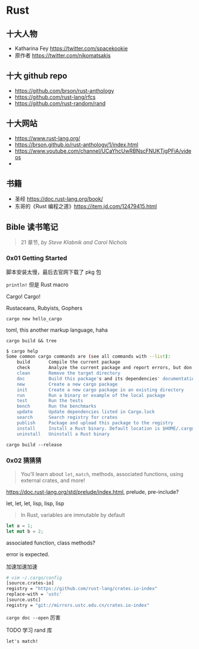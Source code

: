 # Rust

## 十大人物

- Katharina Fey https://twitter.com/spacekookie
- 原作者 https://twitter.com/nikomatsakis

## 十大 github repo

- https://github.com/brson/rust-anthology
- https://github.com/rust-lang/rfcs
- https://github.com/rust-random/rand



## 十大网站

- https://www.rust-lang.org/
- https://brson.github.io/rust-anthology/1/index.html
- https://www.youtube.com/channel/UCaYhcUwRBNscFNUKTjgPFiA/videos
- 

## 书籍

- 圣经 https://doc.rust-lang.org/book/
- 东哥的《Rust 编程之道》https://item.jd.com/12479415.html



## Bible 读书笔记



> 21 章节, *by Steve Klabnik and Carol Nichols*



### 0x01 Getting Started

脚本安装太慢，最后去官网下载了 pkg 包

`println!` 但是 Rust macro

Cargo! Cargo!

Rustaceans, Rubyists, Gophers

`cargo new hello_cargo`

toml, this another markup language, haha

`cargo build && tree`

```bash
$ cargo help
Some common cargo commands are (see all commands with --list):
    build       Compile the current package
    check       Analyze the current package and report errors, but don't build object files
    clean       Remove the target directory
    doc         Build this package's and its dependencies' documentation
    new         Create a new cargo package
    init        Create a new cargo package in an existing directory
    run         Run a binary or example of the local package
    test        Run the tests
    bench       Run the benchmarks
    update      Update dependencies listed in Cargo.lock
    search      Search registry for crates
    publish     Package and upload this package to the registry
    install     Install a Rust binary. Default location is $HOME/.cargo/bin
    uninstall   Uninstall a Rust binary
```

`cargo build --release`

### 0x02 猜猜猜

> You’ll learn about `let`, `match`, methods, associated functions, using external crates, and more! 

https://doc.rust-lang.org/std/prelude/index.html, prelude, pre-include?

let, let, let, lisp, lisp, lisp

>  In Rust, variables are immutable by default

```rust
let a = 1;
let mut b = 2;
```

associated function, class methods?

error is expected.

加速加速加速

```bash
# vim ~/.cargo/config
[source.crates-io]
registry = "https://github.com/rust-lang/crates.io-index"
replace-with = 'ustc'
[source.ustc]
registry = "git://mirrors.ustc.edu.cn/crates.io-index"
```

`cargo doc --open` 厉害

TODO 学习 rand 库

`let's match!`

